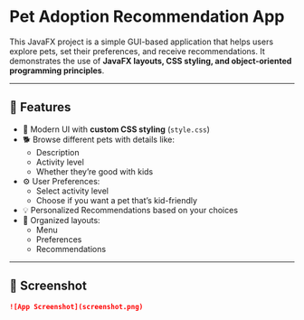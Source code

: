 #  Pet Adoption Recommendation App

This JavaFX project is a simple GUI-based application that helps users explore pets, set their preferences, and receive recommendations. It demonstrates the use of **JavaFX layouts, CSS styling, and object-oriented programming principles**.

---

## 🚀 Features
- 🎨 Modern UI with **custom CSS styling** (`style.css`)
- 🐕 Browse different pets with details like:
  - Description
  - Activity level
  - Whether they’re good with kids
- ⚙️ User Preferences:
  - Select activity level
  - Choose if you want a pet that’s kid-friendly
- 💡 Personalized Recommendations based on your choices
- 📂 Organized layouts:
  - Menu
  - Preferences
  - Recommendations

---

## 📸 Screenshot  
```markdown
![App Screenshot](screenshot.png)
